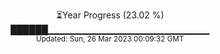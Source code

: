 <p align="center">
⏳Year Progress (23.02 %) <br>
██████▁▁▁▁▁▁▁▁▁▁▁▁▁▁▁▁▁▁▁▁▁▁▁▁ <br>
<sub>Updated: Sun, 26 Mar 2023 00:09:32 GMT</sub>
</p>

